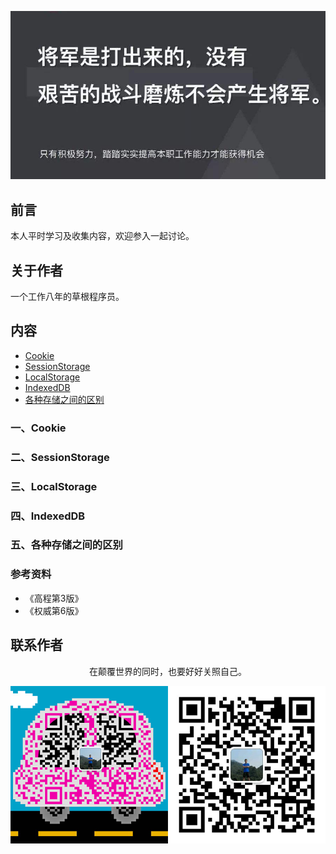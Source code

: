 ![image](../img/timg.jpg)
<br>

## 前言

本人平时学习及收集内容，欢迎参入一起讨论。

## 关于作者

一个工作八年的草根程序员。

## 内容

- [Cookie](#一Cookie)
- [SessionStorage](#二SessionStorage)
- [LocalStorage](#三LocalStorage)
- [IndexedDB](#四IndexedDB)
- [各种存储之间的区别](#五各种存储之间的区别)

### 一、Cookie

### 二、SessionStorage

### 三、LocalStorage

### 四、IndexedDB

### 五、各种存储之间的区别


### 参考资料

- 《高程第3版》
- 《权威第6版》

## 联系作者

<div align="center">
    <p>
        在颠覆世界的同时，也要好好关照自己。
    </p>
    <img src="../img/contact.png" />
</div>